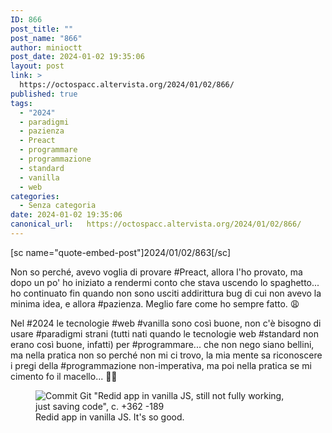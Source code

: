 ```yaml
---
ID: 866
post_title: ""
post_name: "866"
author: minioctt
post_date: 2024-01-02 19:35:06
layout: post
link: >
  https://octospacc.altervista.org/2024/01/02/866/
published: true
tags:
  - "2024"
  - paradigmi
  - pazienza
  - Preact
  - programmare
  - programmazione
  - standard
  - vanilla
  - web
categories:
  - Senza categoria
date: 2024-01-02 19:35:06
canonical_url:   https://octospacc.altervista.org/2024/01/02/866/
---
```

<!-- wp:paragraph -->
<p>[sc name="quote-embed-post"]2024/01/02/863[/sc]</p>
<!-- /wp:paragraph -->

<!-- wp:paragraph -->
<p>Non so perché, avevo voglia di provare #Preact, allora l'ho provato, ma dopo un po' ho iniziato a rendermi conto che stava uscendo lo spaghetto... ho continuato fin quando non sono usciti addirittura bug di cui non avevo la minima idea, e allora #pazienza. Meglio fare come ho sempre fatto. 😩️</p>
<!-- /wp:paragraph -->

<!-- wp:paragraph -->
<p>Nel #2024 le tecnologie #web #vanilla sono così buone, non c'è bisogno di usare #paradigmi strani (tutti nati quando le tecnologie web #standard non erano così buone, infatti) per #programmare... che non nego siano bellini, ma nella pratica non so perché non mi ci trovo, la mia mente sa riconoscere i pregi della #programmazione non-imperativa, ma poi nella pratica se mi cimento fo il macello... 😶‍🌫️️</p>
<!-- /wp:paragraph -->

<!-- wp:paragraph -->
<p></p>
<!-- /wp:paragraph -->

<!-- wp:image {"id":867,"sizeSlug":"full","linkDestination":"none"} -->
<figure class="wp-block-image size-full"><img src="https://octospacc.altervista.org/wp-content/uploads/2024/01/image.png" alt="Commit Git &quot;Redid app in vanilla JS, still not fully working, just saving code&quot;, c. +362 -189" class="wp-image-867"/><figcaption class="wp-element-caption">Redid app in vanilla JS. It's so good.</figcaption></figure>
<!-- /wp:image -->